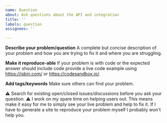 ```yaml
---
name: Question
about: Ask questions about the API and integration
title: ''
labels: question
assignees: ''

---
```


**Describe your problem/question**
A complete but concise description of your problem and how you are trying to fix it and where you are struggling.

**Make it reproduce-able**
If your problem is with code or the expected answer should include code provide a live code example using https://jsbin.com/ or https://codesandbox.io/. 

**Add tags/keywords**
Make sure others can find your problem.

⚠️ Search for existing open/closed issues/discussions before you ask your question.
⚠️ I work on my spare time on helping users out. This means make it easy for me to simply see your live problem and help to fix it. If I have to generate a site to reproduce your problem myself I probably won't help you.
